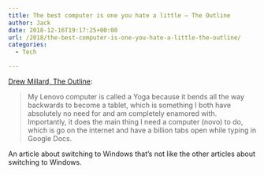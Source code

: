 ```yaml
---
title: The best computer is one you hate a little – The Outline
author: Jack
date: 2018-12-16T19:17:25+00:00
url: /2018/the-best-computer-is-one-you-hate-a-little-the-outline/
categories:
  - Tech

---
```

[Drew Millard, The Outline][1]:

> My Lenovo computer is called a Yoga because it bends all the way backwards to become a tablet, which is something I both have absolutely no need for and am completely enamored with. Importantly, it does the main thing I need a computer (novo) to do, which is go on the internet and have a billion tabs open while typing in Google Docs.

An article about switching to Windows that&#8217;s not like the other articles about switching to Windows.

 [1]: https://theoutline.com/post/6781/ditching-my-macbook-lenovo-yoga-life?zd=1&zi=ga34kxqs